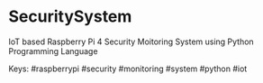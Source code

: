 # SecuritySystem
IoT based Raspberry Pi 4 Security Moitoring System using Python Programming Language

Keys: #raspberrypi #security #monitoring #system #python #iot
